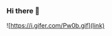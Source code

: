 ### Hi there 👋

<!--
**Feggz/Feggz** is a ✨ _special_ ✨ repository because its `README.md` (this file) appears on your GitHub profile.

Here are some ideas to get you started:

- 🔭 I’m currently working on Alura
- 🌱 I’m currently learning ...
- 👯 I’m looking to collaborate on ...
- 🤔 I’m looking for help with ...
- 💬 Ask me about ...
- 📫 How to reach me: by email
- 😄 Pronouns: Ele/Dele 
- ⚡ Fun fact: eu gosto de jogar tempo fora
-->
 ![https://i.gifer.com/Pw0b.gif](link)
